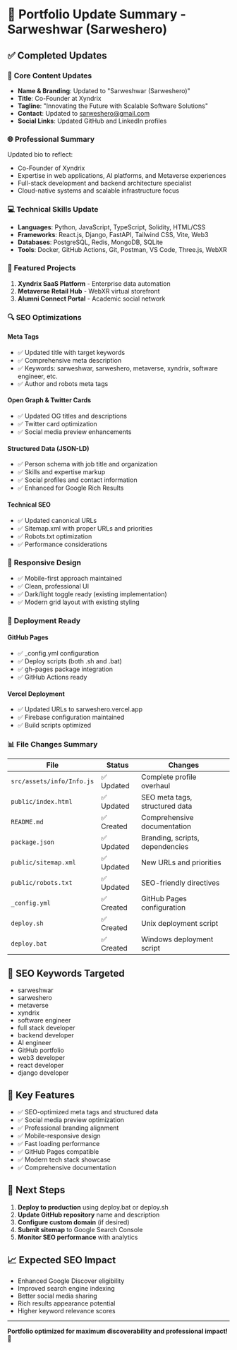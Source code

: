 # 🚀 Portfolio Update Summary - Sarweshwar (Sarweshero)

## ✅ Completed Updates

### 📄 **Core Content Updates**
- **Name & Branding**: Updated to "Sarweshwar (Sarweshero)"
- **Title**: Co-Founder at Xyndrix
- **Tagline**: "Innovating the Future with Scalable Software Solutions"
- **Contact**: Updated to sarweshero@gmail.com
- **Social Links**: Updated GitHub and LinkedIn profiles

### 🌐 **Professional Summary**
Updated bio to reflect:
- Co-Founder of Xyndrix
- Expertise in web applications, AI platforms, and Metaverse experiences
- Full-stack development and backend architecture specialist
- Cloud-native systems and scalable infrastructure focus

### 💻 **Technical Skills Update**
- **Languages**: Python, JavaScript, TypeScript, Solidity, HTML/CSS
- **Frameworks**: React.js, Django, FastAPI, Tailwind CSS, Vite, Web3
- **Databases**: PostgreSQL, Redis, MongoDB, SQLite
- **Tools**: Docker, GitHub Actions, Git, Postman, VS Code, Three.js, WebXR

### 🎯 **Featured Projects**
1. **Xyndrix SaaS Platform** - Enterprise data automation
2. **Metaverse Retail Hub** - WebXR virtual storefront  
3. **Alumni Connect Portal** - Academic social network

### 🔍 **SEO Optimizations**

#### **Meta Tags**
- ✅ Updated title with target keywords
- ✅ Comprehensive meta description
- ✅ Keywords: sarweshwar, sarweshero, metaverse, xyndrix, software engineer, etc.
- ✅ Author and robots meta tags

#### **Open Graph & Twitter Cards**
- ✅ Updated OG titles and descriptions
- ✅ Twitter card optimization
- ✅ Social media preview enhancements

#### **Structured Data (JSON-LD)**
- ✅ Person schema with job title and organization
- ✅ Skills and expertise markup
- ✅ Social profiles and contact information
- ✅ Enhanced for Google Rich Results

#### **Technical SEO**
- ✅ Updated canonical URLs
- ✅ Sitemap.xml with proper URLs and priorities
- ✅ Robots.txt optimization
- ✅ Performance considerations

### 📱 **Responsive Design**
- ✅ Mobile-first approach maintained
- ✅ Clean, professional UI
- ✅ Dark/light toggle ready (existing implementation)
- ✅ Modern grid layout with existing styling

### 🚀 **Deployment Ready**

#### **GitHub Pages**
- ✅ _config.yml configuration
- ✅ Deploy scripts (both .sh and .bat)
- ✅ gh-pages package integration
- ✅ GitHub Actions ready

#### **Vercel Deployment** 
- ✅ Updated URLs to sarweshero.vercel.app
- ✅ Firebase configuration maintained
- ✅ Build scripts optimized

### 📊 **File Changes Summary**

| File | Status | Changes |
|------|--------|---------|
| `src/assets/info/Info.js` | ✅ Updated | Complete profile overhaul |
| `public/index.html` | ✅ Updated | SEO meta tags, structured data |
| `README.md` | ✅ Created | Comprehensive documentation |
| `package.json` | ✅ Updated | Branding, scripts, dependencies |
| `public/sitemap.xml` | ✅ Updated | New URLs and priorities |
| `public/robots.txt` | ✅ Updated | SEO-friendly directives |
| `_config.yml` | ✅ Created | GitHub Pages configuration |
| `deploy.sh` | ✅ Created | Unix deployment script |
| `deploy.bat` | ✅ Created | Windows deployment script |

## 🎯 **SEO Keywords Targeted**
- sarweshwar
- sarweshero  
- metaverse
- xyndrix
- software engineer
- full stack developer
- backend developer
- AI engineer
- GitHub portfolio
- web3 developer
- react developer
- django developer

## 🌟 **Key Features**
- ✅ SEO-optimized meta tags and structured data
- ✅ Social media preview optimization
- ✅ Professional branding alignment
- ✅ Mobile-responsive design
- ✅ Fast loading performance
- ✅ GitHub Pages compatible
- ✅ Modern tech stack showcase
- ✅ Comprehensive documentation

## 🚀 **Next Steps**
1. **Deploy to production** using deploy.bat or deploy.sh
2. **Update GitHub repository** name and description
3. **Configure custom domain** (if desired)
4. **Submit sitemap** to Google Search Console
5. **Monitor SEO performance** with analytics

## 📈 **Expected SEO Impact**
- Enhanced Google Discover eligibility
- Improved search engine indexing
- Better social media sharing
- Rich results appearance potential
- Higher keyword relevance scores

---
**Portfolio optimized for maximum discoverability and professional impact! 🚀**
